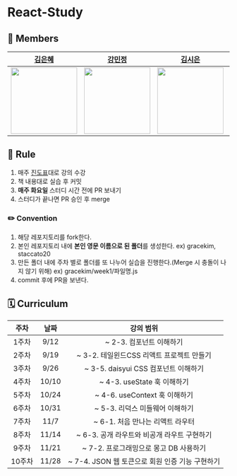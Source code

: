 # React-Study

## 👤 Members
| [김은혜](https://github.com/gracekim527) |[강민정](https://github.com/staccato20) | [김시은](https://github.com/kimsieun99) | [박지균](https://github.com/jivirus) | [오동재](https://github.com/djdongjae) |
|:---:|:---:|:---:|:---:|:---:|
| <img src="https://github.com/gracekim527.png" width="150"> | <img src="https://github.com/staccato20.png" width="150"> | <img src="https://github.com/kimsieun99.png" width="150"> | <img src="https://github.com/jivirus.png" width="150"> | <img src="https://github.com/djdongjae.png" width="150">

## 📌 Rule
1. 매주 [진도표](#curriculum)대로 강의 수강
2. 책 내용대로 실습 후 커밋
3. **매주 화요일** 스터디 시간 전에 PR 보내기
4. 스터디가 끝나면 PR 승인 후 merge

### ✏️ Convention
1. 해당 레포지토리를 fork한다.
2. 본인 레포지토리 내에 **본인 영문 이름으로 된 폴더**를 생성한다. ex) gracekim, staccato20
3. 만든 폴더 내에 주차 별로 폴더를 또 나누어 실습을 진행한다.(Merge 시 충돌이 나지 않기 위해) ex) gracekim/week1/파일명.js
4. commit 후에 PR을 보낸다.

## 🗓️ Curriculum <a id="curriculum">
| 주차 | 날짜 | 강의 범위 |
|:---:|:---:|:---:|
| 1주차 | 9/12 | ~ 2-3. 컴포넌트 이해하기 |
| 2주차 | 9/19 | ~ 3-2. 테일윈드CSS 리액트 프로젝트 만들기 |
| 3주차 | 9/26 | ~ 3-5. daisyui CSS 컴포넌트 이해하기 |
| 4주차 | 10/10 | ~ 4-3. useState 훅 이해하기 |
| 5주차 | 10/24 | ~ 4-6. useContext 훅 이해하기 |
| 6주차 | 10/31 | ~ 5-3. 리덕스 미들웨어 이해하기 |
| 7주차 | 11/7 | ~ 6-1. 처음 만나는 리액트 라우터 |
| 8주차 | 11/14 | ~ 6-3. 공개 라우트와 비공개 라우트 구현하기 |
| 9주차 | 11/21 | ~ 7-2. 프로그래밍으로 몽고 DB 사용하기 |
| 10주차 | 11/28 | ~ 7-4. JSON 웹 토큰으로 회원 인증 기능 구현하기 |

